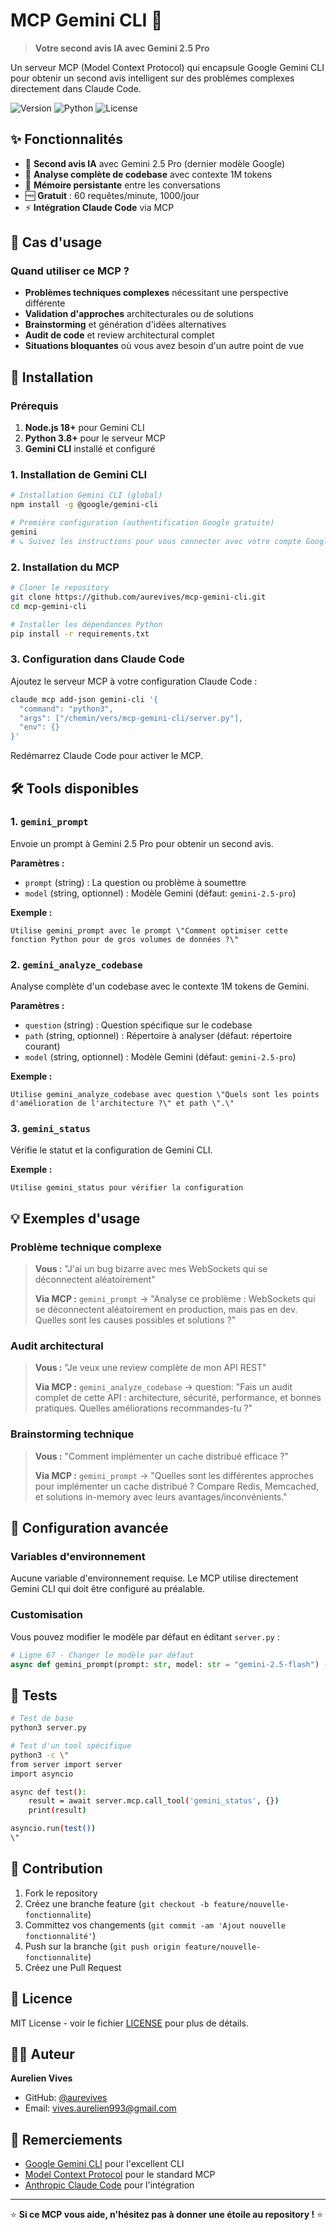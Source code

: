 # MCP Gemini CLI 🚀

> **Votre second avis IA avec Gemini 2.5 Pro**

Un serveur MCP (Model Context Protocol) qui encapsule Google Gemini CLI pour obtenir un second avis intelligent sur des problèmes complexes directement dans Claude Code.

![Version](https://img.shields.io/badge/version-1.0.0-blue)
![Python](https://img.shields.io/badge/python-3.8+-blue)
![License](https://img.shields.io/badge/license-MIT-green)

## ✨ Fonctionnalités

- 🧠 **Second avis IA** avec Gemini 2.5 Pro (dernier modèle Google)
- 📁 **Analyse complète de codebase** avec contexte 1M tokens
- 🔄 **Mémoire persistante** entre les conversations
- 🆓 **Gratuit** : 60 requêtes/minute, 1000/jour
- ⚡ **Intégration Claude Code** via MCP

## 🎯 Cas d'usage

### Quand utiliser ce MCP ?

- **Problèmes techniques complexes** nécessitant une perspective différente
- **Validation d'approches** architecturales ou de solutions
- **Brainstorming** et génération d'idées alternatives  
- **Audit de code** et review architectural complet
- **Situations bloquantes** où vous avez besoin d'un autre point de vue

## 🚀 Installation

### Prérequis

1. **Node.js 18+** pour Gemini CLI
2. **Python 3.8+** pour le serveur MCP
3. **Gemini CLI** installé et configuré

### 1. Installation de Gemini CLI

```bash
# Installation Gemini CLI (global)
npm install -g @google/gemini-cli

# Première configuration (authentification Google gratuite)
gemini
# ↳ Suivez les instructions pour vous connecter avec votre compte Google
```

### 2. Installation du MCP

```bash
# Cloner le repository
git clone https://github.com/aurevives/mcp-gemini-cli.git
cd mcp-gemini-cli

# Installer les dépendances Python
pip install -r requirements.txt
```

### 3. Configuration dans Claude Code

Ajoutez le serveur MCP à votre configuration Claude Code :

```bash
claude mcp add-json gemini-cli '{
  "command": "python3",
  "args": ["/chemin/vers/mcp-gemini-cli/server.py"],
  "env": {}
}'
```

Redémarrez Claude Code pour activer le MCP.

## 🛠️ Tools disponibles

### 1. `gemini_prompt`

Envoie un prompt à Gemini 2.5 Pro pour obtenir un second avis.

**Paramètres :**
- `prompt` (string) : La question ou problème à soumettre
- `model` (string, optionnel) : Modèle Gemini (défaut: `gemini-2.5-pro`)

**Exemple :**
```
Utilise gemini_prompt avec le prompt \"Comment optimiser cette fonction Python pour de gros volumes de données ?\"
```

### 2. `gemini_analyze_codebase`

Analyse complète d'un codebase avec le contexte 1M tokens de Gemini.

**Paramètres :**
- `question` (string) : Question spécifique sur le codebase
- `path` (string, optionnel) : Répertoire à analyser (défaut: répertoire courant)
- `model` (string, optionnel) : Modèle Gemini (défaut: `gemini-2.5-pro`)

**Exemple :**
```
Utilise gemini_analyze_codebase avec question \"Quels sont les points d'amélioration de l'architecture ?\" et path \".\"
```

### 3. `gemini_status`

Vérifie le statut et la configuration de Gemini CLI.

**Exemple :**
```
Utilise gemini_status pour vérifier la configuration
```

## 💡 Exemples d'usage

### Problème technique complexe

> **Vous :** \"J'ai un bug bizarre avec mes WebSockets qui se déconnectent aléatoirement\"
> 
> **Via MCP :** `gemini_prompt` → \"Analyse ce problème : WebSockets qui se déconnectent aléatoirement en production, mais pas en dev. Quelles sont les causes possibles et solutions ?\"

### Audit architectural 

> **Vous :** \"Je veux une review complète de mon API REST\"
>
> **Via MCP :** `gemini_analyze_codebase` → question: \"Fais un audit complet de cette API : architecture, sécurité, performance, et bonnes pratiques. Quelles améliorations recommandes-tu ?\"

### Brainstorming technique

> **Vous :** \"Comment implémenter un cache distribué efficace ?\"
>
> **Via MCP :** `gemini_prompt` → \"Quelles sont les différentes approches pour implémenter un cache distribué ? Compare Redis, Memcached, et solutions in-memory avec leurs avantages/inconvénients.\"

## 🔧 Configuration avancée

### Variables d'environnement

Aucune variable d'environnement requise. Le MCP utilise directement Gemini CLI qui doit être configuré au préalable.

### Customisation

Vous pouvez modifier le modèle par défaut en éditant `server.py` :

```python
# Ligne 67 - Changer le modèle par défaut
async def gemini_prompt(prompt: str, model: str = "gemini-2.5-flash") -> Dict[str, Any]:
```

## 🧪 Tests

```bash
# Test de base
python3 server.py

# Test d'un tool spécifique
python3 -c \"
from server import server
import asyncio

async def test():
    result = await server.mcp.call_tool('gemini_status', {})
    print(result)

asyncio.run(test())
\"
```

## 🤝 Contribution

1. Fork le repository
2. Créez une branche feature (`git checkout -b feature/nouvelle-fonctionnalite`)
3. Committez vos changements (`git commit -am 'Ajout nouvelle fonctionnalité'`)
4. Push sur la branche (`git push origin feature/nouvelle-fonctionnalite`)
5. Créez une Pull Request

## 📝 Licence

MIT License - voir le fichier [LICENSE](LICENSE) pour plus de détails.

## 👨‍💻 Auteur

**Aurelien Vives**
- GitHub: [@aurevives](https://github.com/aurevives)
- Email: vives.aurelien993@gmail.com

## 🙏 Remerciements

- [Google Gemini CLI](https://github.com/google-gemini/gemini-cli) pour l'excellent CLI
- [Model Context Protocol](https://modelcontextprotocol.io/) pour le standard MCP
- [Anthropic Claude Code](https://claude.ai/code) pour l'intégration

---

⭐ **Si ce MCP vous aide, n'hésitez pas à donner une étoile au repository !** ⭐